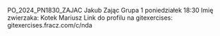 PO_2024_PN1830_ZAJAC
Jakub Zając
Grupa 1 poniedziałek 18:30
Imię zwierzaka: Kotek Mariusz
Link do profilu na gitexercises: gitexercises.fracz.com/c/nda

